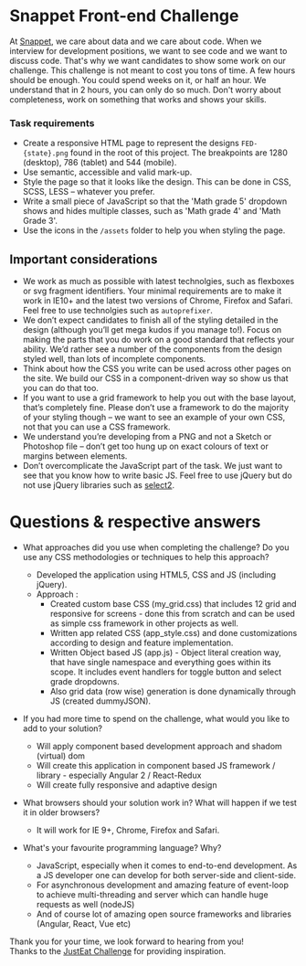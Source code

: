 Snappet Front-end Challenge
============

At [Snappet](http://www.snappet.org), we care about data and we care about code. When we interview for development positions, we want to see code and we want to discuss code. That's why we want candidates to show some work on our challenge. This challenge is not meant to cost you tons of time. A few hours should be enough. You could spend weeks on it, or half an hour. We understand that in 2 hours, you can only do so much. Don't worry about completeness, work on something that works and shows your skills.

### Task requirements

* Create a responsive HTML page to represent the designs `FED-{state}.png` found in the root of this project. The breakpoints are 1280 (desktop), 786 (tablet) and 544 (mobile).
* Use semantic, accessible and valid mark-up.
* Style the page so that it looks like the design. This can be done in CSS, SCSS, LESS – whatever you prefer.
* Write a small piece of JavaScript so that the 'Math grade 5' dropdown shows and hides multiple classes, such as 'Math grade 4' and 'Math Grade 3'.
* Use the icons in the `/assets` folder to help you when styling the page.


## Important considerations

* We work as much as possible with latest technolgies, such as flexboxes or svg fragment identifiers. Your minimal requirements are to make it work in IE10+ and the latest two versions of Chrome, Firefox and Safari. Feel free to use technolgies such as `autoprefixer`.
* We don’t expect candidates to finish all of the styling detailed in the design (although you’ll get mega kudos if you manage to!).  Focus on making the parts that you do work on a good standard that reflects your ability.  We’d rather see a number of the components from the design styled well, than lots of incomplete components.
* Think about how the CSS you write can be used across other pages on the site.  We build our CSS in a component-driven way so show us that you can do that too.
* If you want to use a grid framework to help you out with the base layout, that’s completely fine.  Please don’t use a framework to do the majority of your styling though – we want to see an example of your own CSS, not that you can use a CSS framework.
* We understand you’re developing from a PNG and not a Sketch or Photoshop file – don’t get too hung up on exact colours of text or margins between elements.
* Don’t overcomplicate the JavaScript part of the task.  We just want to see that you know how to write basic JS. Feel free to use jQuery but do not use jQuery libraries such as [select2](https://select2.github.io/).

# Questions & respective answers

* What approaches did you use when completing the challenge?  Do you use any CSS methodologies or techniques to help this approach?
    * Developed the application using HTML5, CSS and JS (including jQuery).
    * Approach : 
	  * Created custom base CSS (my_grid.css) that includes 12 grid and responsive for screens	- done this from scratch and can be used as simple css framework in other projects as well.
	  * Written app related CSS (app_style.css) and done customizations according to design and feature implementation.
	  * Written Object based JS (app.js) - Object literal creation way, that have single namespace and everything goes within its scope. It includes event handlers for toggle button and select grade dropdowns.
	  * Also grid data (row wise) generation is done dynamically through JS (created dummyJSON).
	  
* If you had more time to spend on the challenge, what would you like to add to your solution?
    * Will apply component based development approach and shadom (virtual) dom
	* Will create this application in component based JS framework / library - especially Angular 2 / React-Redux
	* Will create fully responsive and adaptive design
	
* What browsers should your solution work in?  What will happen if we test it in older browsers?
    * It will work for IE 9+, Chrome, Firefox and Safari.
	
* What's your favourite programming language? Why?
    * JavaScript, especially when it comes to end-to-end development. As a JS developer one can develop for both server-side and client-side.
	* For asynchronous development and amazing feature of event-loop to achieve multi-threading and server which can handle huge requests as well (nodeJS)
	* And of course lot of amazing open source frameworks and libraries (Angular, React, Vue etc)

Thank you for your time, we look forward to hearing from you!  
Thanks to the [JustEat Challenge](https://github.com/justeat/JustEat.Recruitment.UI) for providing inspiration.